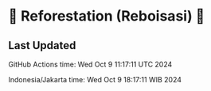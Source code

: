 
# 🌳 Reforestation (Reboisasi) 🌲

## Last Updated

GitHub Actions time: Wed Oct  9 11:17:11 UTC 2024

Indonesia/Jakarta time: Wed Oct  9 18:17:11 WIB 2024

